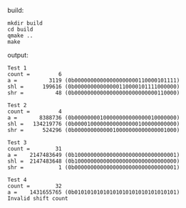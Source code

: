 build:

    mkdir build
    cd build
    qmake ..
    make

output:

    Test 1
    count =         6
    a =          3119 (0b00000000000000000000110000101111)
    shl =      199616 (0b00000000000000110000101111000000)
    shr =          48 (0b00000000000000000000000000110000)

    Test 2
    count =         4
    a =       8388736 (0b00000000100000000000000010000000)
    shl =   134219776 (0b00001000000000000000100000000000)
    shr =      524296 (0b00000000000010000000000000001000)

    Test 3
    count =        31
    a =    2147483649 (0b10000000000000000000000000000001)
    shl =  2147483648 (0b10000000000000000000000000000000)
    shr =           1 (0b00000000000000000000000000000001)

    Test 4
    count =        32
    a =    1431655765 (0b01010101010101010101010101010101)
    Invalid shift count
